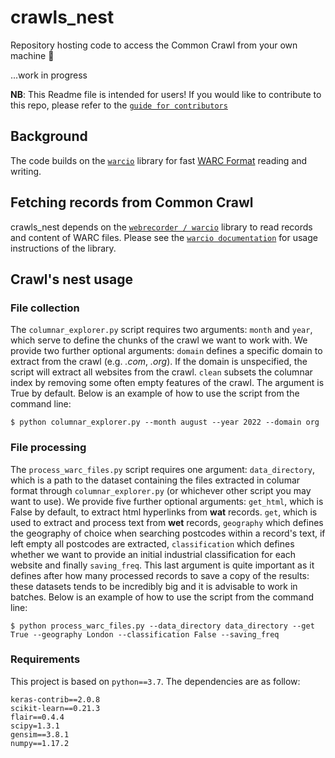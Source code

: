 # crawls_nest

Repository hosting code to access the Common Crawl from your own machine 🥳

...work in progress

**NB**: This Readme file is intended for users! If you would like to contribute to this repo, please refer to the [`guide for contributors`](https://github.com/giuliaok/crawls_nest/blob/main/guide_for_contributors.md)

Background
----------

The code builds on the [`warcio`](https://github.com/webrecorder/warcio) library for fast [WARC
Format](<https://en.wikipedia.org/wiki/Web_ARChive>) reading and writing. 

Fetching records from Common Crawl
---------

crawls_nest depends on the
[`webrecorder
/
warcio`](https://github.com/webrecorder/warcio)
library to read records and content of WARC files. Please see the
[`warcio documentation`](https://github.com/webrecorder/warcio/blob/master/README.rst) for
usage instructions of the library.

Crawl's nest usage
---------

### File collection

The ```columnar_explorer.py``` script requires two arguments: ```month``` and ```year```, which serve to define the chunks of the crawl we want to work with. We provide two further optional arguments:
```domain``` defines a specific domain to extract from the crawl (e.g. *.com*, *.org*). If the domain is unspecified, the script will extract all websites from the crawl. ```clean``` subsets the columnar index by removing some often empty features of the crawl. The argument is True by default. 
Below is an example of how to use the script from the command line:
```shell script
$ python columnar_explorer.py --month august --year 2022 --domain org
```

### File processing 

The ```process_warc_files.py``` script requires one argument: ```data_directory```, which is a path to the dataset containing the files extracted in columar format through ```columnar_explorer.py``` (or whichever other script you may want to use). We provide five further optional arguments: ```get_html```, which is False by default, to extract html hyperlinks from **wat** records. ```get```, which is used to extract and process text from **wet** records, ```geography``` which defines the geography of choice when searching postcodes within a record's text, if left empty all postcodes are extracted, ```classification``` which defines whether we want to provide an initial industrial classification for each website and finally ```saving_freq```. This last argument is quite important as it defines after how many processed records to save a copy of the results: these datasets tends to be incredibly big and it is advisable to work in batches. 
Below is an example of how to use the script from the command line: 
```shell script
$ python process_warc_files.py --data_directory data_directory --get True --geography London --classification False --saving_freq 
```

### Requirements

This project is based on ```python==3.7```. The dependencies are as follow:
```
keras-contrib==2.0.8
scikit-learn==0.21.3
flair==0.4.4
scipy=1.3.1
gensim==3.8.1
numpy==1.17.2
```
